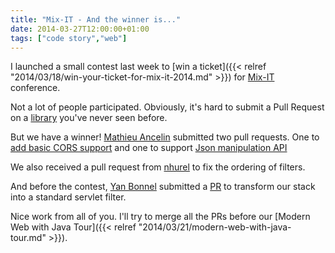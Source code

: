 ```yaml
---
title: "Mix-IT - And the winner is..."
date: 2014-03-27T12:00:00+01:00
tags: ["code story","web"]
---
```


I launched a small contest last week to [win a ticket]({{< relref "2014/03/18/win-your-ticket-for-mix-it-2014.md" >}}) for <a href="http://www.mix-it.fr/">Mix-IT</a> conference.

Not a lot of people participated. Obviously, it's hard to submit a Pull Request on a <a href="https://github.com/CodeStory/fluent-http">library</a> you've never seen before.

But we have a winner! <a href="https://github.com/mathieuancelin">Mathieu Ancelin</a> submitted two pull requests. One to <a href="https://github.com/CodeStory/fluent-http/pull/4">add basic CORS support</a> and one to support <a href="https://github.com/CodeStory/fluent-http/pull/2">Json manipulation API</a>

We also received a pull request from <a href="https://github.com/nhurel">nhurel</a> to fix the ordering of filters.

And before the contest, <a href="https://github.com/ybonnel">Yan Bonnel</a> submitted a <a href="https://github.com/CodeStory/code-story-http/pull/9">PR</a> to transform our stack into a standard servlet filter.

Nice work from all of you. I'll try to merge all the PRs before our [Modern Web with Java Tour]({{< relref "2014/03/21/modern-web-with-java-tour.md" >}}).
